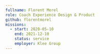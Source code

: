 ```yaml
---
fullname: Florent Morel
role: Coach Experience Design & Product
github: florentmorel
missions:
  - start: 2020-05-10
    end: 2021-12-10
    status: service
    employer: Klee Group
---
```




